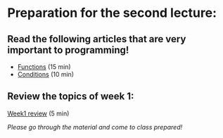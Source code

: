 # Preparation for the second lecture:

## Read the following articles that are very important to programming!

- [Functions](http://javascript.info/function-basics) (15 min)
- [Conditions](http://javascript.info/ifelse) (10 min)

## Review the topics of week 1:
[Week1 review](../Week1/review.md) (5 min)

_Please go through the material and come to class prepared!_
